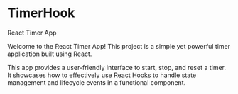 # TimerHook
React Timer App

Welcome to the React Timer App! This project is a simple yet powerful timer application built using React.

This app provides a user-friendly interface to start, stop, and reset a timer. It showcases how to effectively use React Hooks to handle state management and lifecycle events in a functional component.

